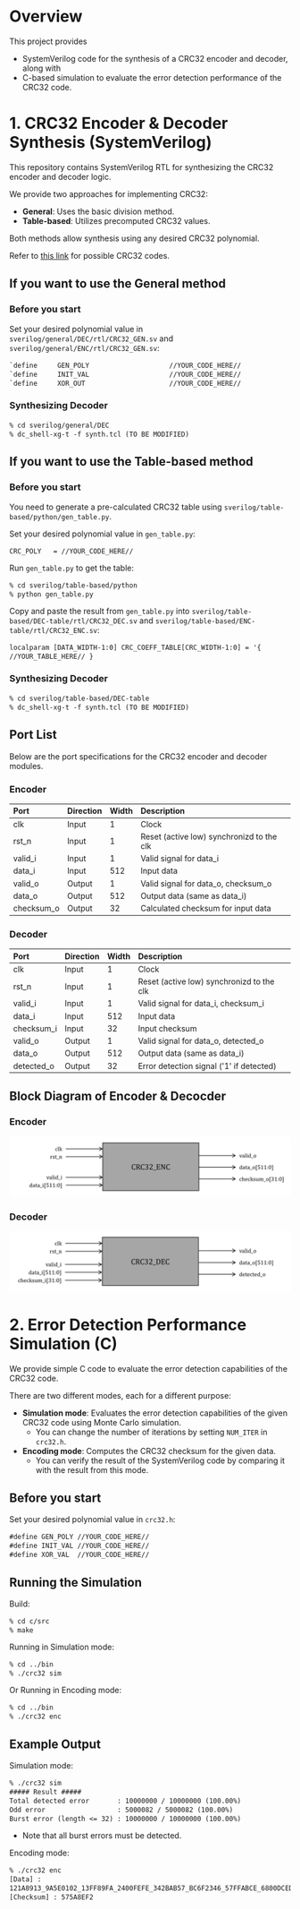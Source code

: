 # Overview

This project provides
+ SystemVerilog code for the synthesis of a CRC32 encoder and decoder, along with
+ C-based simulation to evaluate the error detection performance of the CRC32 code.

# 1. CRC32 Encoder & Decoder Synthesis (SystemVerilog)

This repository contains SystemVerilog RTL for synthesizing the CRC32 encoder and decoder logic.

We provide two approaches for implementing CRC32:

+ **General**: Uses the basic division method.
+ **Table-based**: Utilizes precomputed CRC32 values.

Both methods allow synthesis using any desired CRC32 polynomial.

Refer to [this link](https://crccalc.com/?crc=123456789&method=CRC-32&datatype=0&outtype=0) for possible CRC32 codes.

## If you want to use the **General** method

### Before you start

Set your desired polynomial value in `sverilog/general/DEC/rtl/CRC32_GEN.sv` and `sverilog/general/ENC/rtl/CRC32_GEN.sv`:

```
`define     GEN_POLY                    //YOUR_CODE_HERE//
`define     INIT_VAL                    //YOUR_CODE_HERE//
`define     XOR_OUT                     //YOUR_CODE_HERE//
```

### Synthesizing Decoder

```
% cd sverilog/general/DEC
% dc_shell-xg-t -f synth.tcl (TO BE MODIFIED)
```

## If you want to use the **Table-based** method

### Before you start

You need to generate a pre-calculated CRC32 table using `sverilog/table-based/python/gen_table.py`.

Set your desired polynomial value in `gen_table.py`:

```
CRC_POLY   = //YOUR_CODE_HERE//
```

Run `gen_table.py` to get the table:

```
% cd sverilog/table-based/python
% python gen_table.py
```

Copy and paste the result from `gen_table.py` into `sverilog/table-based/DEC-table/rtl/CRC32_DEC.sv` and `sverilog/table-based/ENC-table/rtl/CRC32_ENC.sv`:

```
localparam [DATA_WIDTH-1:0] CRC_COEFF_TABLE[CRC_WIDTH-1:0] = '{ //YOUR_TABLE_HERE// }
```

### Synthesizing Decoder

```
% cd sverilog/table-based/DEC-table
% dc_shell-xg-t -f synth.tcl (TO BE MODIFIED)
```

## Port List

Below are the port specifications for the CRC32 encoder and decoder modules.

### Encoder

| Port           | Direction | Width    | Description                               |
| :---           | :---      | :---     | :---                                      |
| clk            | Input     | 1        | Clock                                     |
| rst_n          | Input     | 1        | Reset (active low) synchronizd to the clk |
| valid_i        | Input     | 1        | Valid signal for data_i                   |
| data_i         | Input     | 512      | Input data                                |
| valid_o        | Output    | 1        | Valid signal for data_o, checksum_o       |
| data_o         | Output    | 512      | Output data (same as data_i)              |
| checksum_o     | Output    | 32       | Calculated checksum for input data        |

### Decoder

| Port           | Direction | Width    | Description                               |
| :---           | :---      | :---     | :---                                      |
| clk            | Input     | 1        | Clock                                     |
| rst_n          | Input     | 1        | Reset (active low) synchronizd to the clk |
| valid_i        | Input     | 1        | Valid signal for data_i, checksum_i       |
| data_i         | Input     | 512      | Input data                                |
| checksum_i     | Input     | 32       | Input checksum                            |
| valid_o        | Output    | 1        | Valid signal for data_o, detected_o       |
| data_o         | Output    | 512      | Output data (same as data_i)              |
| detected_o     | Output    | 32       | Error detection signal ('1' if detected)  |      

## Block Diagram of Encoder & Decocder

### Encoder

![CRC32 Encoder](../../figures/crc32_enc.png)

### Decoder

![CRC32 Decoder](../../figures/crc32_dec.png)



# 2. Error Detection Performance Simulation (C)

We provide simple C code to evaluate the error detection capabilities of the CRC32 code.

There are two different modes, each for a different purpose:

+ **Simulation mode**: Evaluates the error detection capabilities of the given CRC32 code using Monte Carlo simulation.
  + You can change the number of iterations by setting `NUM_ITER` in `crc32.h`.
+ **Encoding mode**: Computes the CRC32 checksum for the given data.
  + You can verify the result of the SystemVerilog code by comparing it with the result from this mode.

## Before you start

Set your desired polynomial value in `crc32.h`:

```
#define GEN_POLY //YOUR_CODE_HERE//
#define INIT_VAL //YOUR_CODE_HERE//
#define XOR_VAL  //YOUR_CODE_HERE//
```

## Running the Simulation

Build:

```
% cd c/src
% make
```

Running in Simulation mode:

```
% cd ../bin
% ./crc32 sim
```

Or Running in Encoding mode:

```
% cd ../bin
% ./crc32 enc
```

## Example Output

Simulation mode:

```
% ./crc32 sim
##### Result #####
Total detected error       : 10000000 / 10000000 (100.00%)
Odd error                  : 5000082 / 5000082 (100.00%)
Burst error (length <= 32) : 10000000 / 10000000 (100.00%)
```

+ Note that all burst errors must be detected.

Encoding mode:

```
% ./crc32 enc
[Data] : 121A8913_9A5E0102_13FF89FA_2400FEFE_342BAB57_BC6F2346_57FFABCE_6800DCED_563CCD9B_DE7A458A_9BFFCDB0_AC00BAFA_784DEFDF_F08B67CE_DFFFEF0C_E00098CE
[Checksum] : 575A8EF2
```
